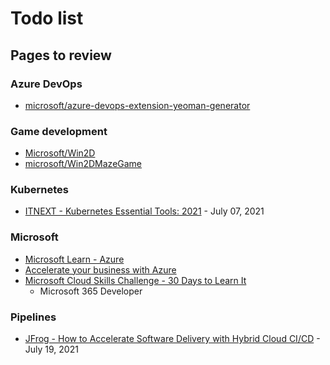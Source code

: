 # Todo list

## Pages to review

### Azure DevOps

- [microsoft/azure-devops-extension-yeoman-generator](https://github.com/microsoft/azure-devops-extension-yeoman-generator)

### Game development

- [Microsoft/Win2D](https://github.com/Microsoft/Win2D)
- [microsoft/Win2DMazeGame](https://github.com/microsoft/Win2DMazeGame)

### Kubernetes

- [ITNEXT - Kubernetes Essential Tools: 2021](https://itnext.io/kubernetes-essential-tools-2021-def12e84c572) - July 07, 2021

### Microsoft

- [Microsoft Learn - Azure](https://docs.microsoft.com/fr-fr/learn/azure/)
- [Accelerate your business with Azure](https://partner.microsoft.com/en-us/azureskills)
- [Microsoft Cloud Skills Challenge - 30 Days to Learn It](https://developer.microsoft.com/en-us/offers/30-days-to-learn-it)
  - Microsoft 365 Developer

### Pipelines

- [JFrog - How to Accelerate Software Delivery with Hybrid Cloud CI/CD](https://jfrog.com/blog/how-to-accelerate-software-delivery-with-hybrid-cloud-ci-cd/) - July 19, 2021
